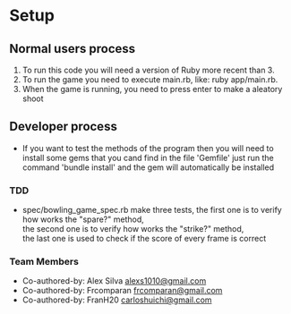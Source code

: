 # Setup

## Normal users process
1. To run this code you will need a version of Ruby  more recent than 3.
2. To run the game you need to execute main.rb, like: ruby app/main.rb.
3. When the game is running, you need to press enter to make a aleatory shoot


## Developer process
- If you want to test the methods of the program then you will need to install some gems that you cand find in the file 'Gemfile' just run the command 'bundle install' and the gem will automatically be installed

### TDD
- spec/bowling_game_spec.rb make three tests, the first one is to verify how works the "spare?" method,  
  the second one is to verify how works the "strike?" method,  
  the last one is used to check if the score of every frame is correct

### Team Members
- Co-authored-by: Alex Silva <alexs1010@gmail.com> 
- Co-authored-by: Frcomparan <frcomparan@gmail.com>
- Co-authored-by: FranH20 <carloshuichi@gmail.com>

